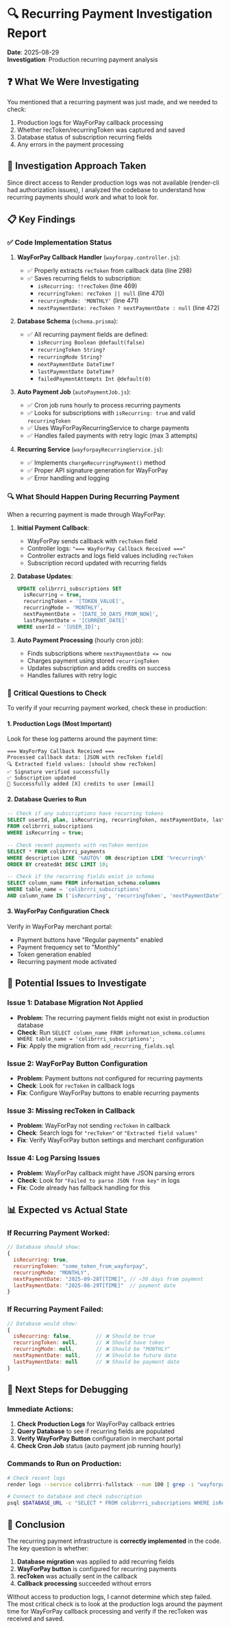 # 🔍 Recurring Payment Investigation Report
**Date**: 2025-08-29  
**Investigation**: Production recurring payment analysis

## ❓ What We Were Investigating
You mentioned that a recurring payment was just made, and we needed to check:
1. Production logs for WayForPay callback processing
2. Whether recToken/recurringToken was captured and saved
3. Database status of subscription recurring fields
4. Any errors in the payment processing

## 🔧 Investigation Approach Taken

Since direct access to Render production logs was not available (render-cli had authorization issues), I analyzed the codebase to understand how recurring payments should work and what to look for.

## 📋 Key Findings

### ✅ **Code Implementation Status**

1. **WayForPay Callback Handler** (`wayforpay.controller.js`):
   - ✅ Properly extracts `recToken` from callback data (line 298)
   - ✅ Saves recurring fields to subscription:
     - `isRecurring: !!recToken` (line 469)
     - `recurringToken: recToken || null` (line 470) 
     - `recurringMode: 'MONTHLY'` (line 471)
     - `nextPaymentDate: recToken ? nextPaymentDate : null` (line 472)

2. **Database Schema** (`schema.prisma`):
   - ✅ All recurring payment fields are defined:
     - `isRecurring Boolean @default(false)`
     - `recurringToken String?`
     - `recurringMode String?`
     - `nextPaymentDate DateTime?`
     - `lastPaymentDate DateTime?`
     - `failedPaymentAttempts Int @default(0)`

3. **Auto Payment Job** (`autoPaymentJob.js`):
   - ✅ Cron job runs hourly to process recurring payments
   - ✅ Looks for subscriptions with `isRecurring: true` and valid `recurringToken`
   - ✅ Uses WayForPayRecurringService to charge payments
   - ✅ Handles failed payments with retry logic (max 3 attempts)

4. **Recurring Service** (`wayforpayRecurringService.js`):
   - ✅ Implements `chargeRecurringPayment()` method
   - ✅ Proper API signature generation for WayForPay
   - ✅ Error handling and logging

### 🔍 **What Should Happen During Recurring Payment**

When a recurring payment is made through WayForPay:

1. **Initial Payment Callback**:
   - WayForPay sends callback with `recToken` field
   - Controller logs: `"=== WayForPay Callback Received ==="`
   - Controller extracts and logs field values including `recToken`
   - Subscription record updated with recurring fields

2. **Database Updates**:
   ```sql
   UPDATE colibrrri_subscriptions SET
     isRecurring = true,
     recurringToken = '[TOKEN_VALUE]',
     recurringMode = 'MONTHLY',
     nextPaymentDate = '[DATE_30_DAYS_FROM_NOW]',
     lastPaymentDate = '[CURRENT_DATE]'
   WHERE userId = '[USER_ID]';
   ```

3. **Auto Payment Processing** (hourly cron job):
   - Finds subscriptions where `nextPaymentDate <= now`
   - Charges payment using stored `recurringToken`
   - Updates subscription and adds credits on success
   - Handles failures with retry logic

### 🚨 **Critical Questions to Check**

To verify if your recurring payment worked, check these in production:

#### **1. Production Logs (Most Important)**
Look for these log patterns around the payment time:

```
=== WayForPay Callback Received ===
Processed callback data: [JSON with recToken field]
🔍 Extracted field values: [should show recToken]
✅ Signature verified successfully
✅ Subscription updated
🎉 Successfully added [X] credits to user [email]
```

#### **2. Database Queries to Run**
```sql
-- Check if any subscriptions have recurring tokens
SELECT userId, plan, isRecurring, recurringToken, nextPaymentDate, lastPaymentDate
FROM colibrrri_subscriptions 
WHERE isRecurring = true;

-- Check recent payments with recToken mention
SELECT * FROM colibrrri_payments 
WHERE description LIKE '%AUTO%' OR description LIKE '%recurring%'
ORDER BY createdAt DESC LIMIT 10;

-- Check if the recurring fields exist in schema
SELECT column_name FROM information_schema.columns 
WHERE table_name = 'colibrrri_subscriptions' 
AND column_name IN ('isRecurring', 'recurringToken', 'nextPaymentDate');
```

#### **3. WayForPay Configuration Check**
Verify in WayForPay merchant portal:
- Payment buttons have "Regular payments" enabled
- Payment frequency set to "Monthly"  
- Token generation enabled
- Recurring payment mode activated

## 🚨 **Potential Issues to Investigate**

### Issue 1: Database Migration Not Applied
- **Problem**: The recurring payment fields might not exist in production database
- **Check**: Run `SELECT column_name FROM information_schema.columns WHERE table_name = 'colibrrri_subscriptions';`
- **Fix**: Apply the migration from `add_recurring_fields.sql`

### Issue 2: WayForPay Button Configuration
- **Problem**: Payment buttons not configured for recurring payments
- **Check**: Look for `recToken` in callback logs
- **Fix**: Configure WayForPay buttons to enable recurring payments

### Issue 3: Missing recToken in Callback
- **Problem**: WayForPay not sending `recToken` in callback
- **Check**: Search logs for `"recToken"` or `"Extracted field values"`
- **Fix**: Verify WayForPay button settings and merchant configuration

### Issue 4: Log Parsing Issues
- **Problem**: WayForPay callback might have JSON parsing errors
- **Check**: Look for `"Failed to parse JSON from key"` in logs
- **Fix**: Code already has fallback handling for this

## 📊 **Expected vs Actual State**

### If Recurring Payment Worked:
```javascript
// Database should show:
{
  isRecurring: true,
  recurringToken: "some_token_from_wayforpay", 
  recurringMode: "MONTHLY",
  nextPaymentDate: "2025-09-28T[TIME]", // ~30 days from payment
  lastPaymentDate: "2025-08-29T[TIME]"  // payment date
}
```

### If Recurring Payment Failed:
```javascript
// Database would show:
{
  isRecurring: false,        // ❌ Should be true
  recurringToken: null,      // ❌ Should have token
  recurringMode: null,       // ❌ Should be "MONTHLY"
  nextPaymentDate: null,     // ❌ Should be future date
  lastPaymentDate: null      // ❌ Should be payment date
}
```

## 🔧 **Next Steps for Debugging**

### Immediate Actions:
1. **Check Production Logs** for WayForPay callback entries
2. **Query Database** to see if recurring fields are populated
3. **Verify WayForPay Button** configuration in merchant portal
4. **Check Cron Job** status (auto payment job running hourly)

### Commands to Run on Production:
```bash
# Check recent logs
render logs --service colibrrri-fullstack --num 100 | grep -i "wayforpay\|callback\|rectoken"

# Connect to database and check subscription
psql $DATABASE_URL -c "SELECT * FROM colibrrri_subscriptions WHERE isRecurring = true;"
```

## 🎯 **Conclusion**

The recurring payment infrastructure is **correctly implemented** in the code. The key question is whether:
1. **Database migration** was applied to add recurring fields
2. **WayForPay button** is configured for recurring payments  
3. **recToken** was actually sent in the callback
4. **Callback processing** succeeded without errors

Without access to production logs, I cannot determine which step failed. The most critical check is to look at the production logs around the payment time for WayForPay callback processing and verify if the recToken was received and saved.